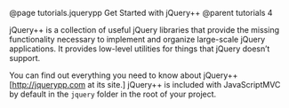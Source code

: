 @page tutorials.jquerypp Get Started with jQuery++
@parent tutorials 4

jQuery++ is a collection of useful jQuery libraries that provide the 
missing functionality necessary to implement and organize large-scale 
jQuery applications. It provides low-level utilities for things that 
jQuery doesn’t support.

You can find out everything you need to know about jQuery++ 
[http://jquerypp.com at its site.] jQuery++ is included with 
JavaScriptMVC by default in the <code>jquery</code> folder in the root 
of your project.